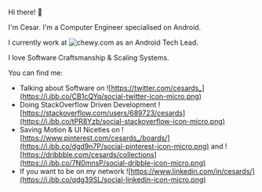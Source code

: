 Hi there! 👋

I'm Cesar. I'm a Computer Engineer specialised on Android.

I currently work at ![chewy.com](https://i.ibb.co/CQjbg7q/chewy-micro.png) as an Android Tech Lead. 

I love Software Craftsmanship & Scaling Systems.

You can find me: 

- Talking about Software on ![https://twitter.com/cesards_](https://i.ibb.co/CB1cQYq/social-twitter-icon-micro.png)
- Doing StackOverflow Driven Development ![https://stackoverflow.com/users/689723/cesards](https://i.ibb.co/tPR8Yzb/social-stackoverflow-icon-micro.png)
- Saving Motion & UI Niceties on ![https://www.pinterest.com/cesards_/boards/](https://i.ibb.co/dgd9n7P/social-pinterest-icon-micro.png) and ![https://dribbble.com/cesards/collections](https://i.ibb.co/7N0mnsP/social-dribble-icon-micro.png)
- If you want to be on my network ![https://www.linkedin.com/in/cesards/](https://i.ibb.co/qdg39SL/social-linkedin-icon-micro.png)
